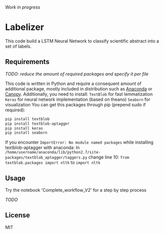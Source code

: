 *Work in progress*

# Labelizer

This code build a LSTM Neural Network to classify scientific abstract into a set of labels.

## Requirements

*TODO: reduce the amount of required packages and specify it per file*

This code is written in Python and require a consequent amount of additional package, mostly included in distribution such as [Anaconda](http://continuum.io/downloads) or [Canopy](https://www.enthought.com/products/canopy/).
Additionally, you need to install:
`TextBlob` for fast lemmatization
`Keras` for neural network implementation (based on theano)
`Seaborn` for visualization
You can get this packages through pip (prepend sudo if required):
```bash
pip install textblob
pip install textblob-aptagger
pip install keras
pip install seaborn
```

If you encounter `ImportError: No module named packages` while installing textblob-aptagger with anaconda:
In `/home/username/anaconda/lib/python2.7/site-packages/textblob_aptagger/taggers.py` change line 10:
`from textblob.packages import nltk`
to
`import nltk`

## Usage

Try the notebook 'Complete_workflow_V2' for a step by step process

*TODO*

## License

MIT
